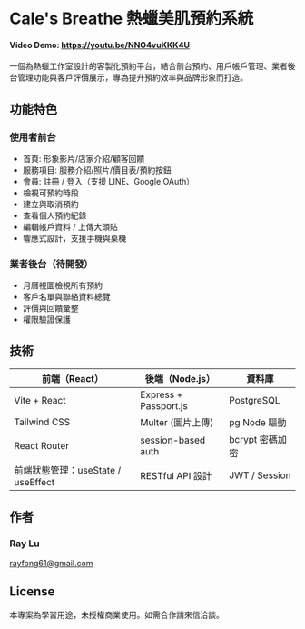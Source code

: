 # Cale's Breathe 熱蠟美肌預約系統
#### Video Demo:  <https://youtu.be/NNO4vuKKK4U>
一個為熱蠟工作室設計的客製化預約平台，結合前台預約、用戶帳戶管理、業者後台管理功能與客戶評價展示，專為提升預約效率與品牌形象而打造。

## 功能特色
### 使用者前台
- 首頁: 形象影片/店家介紹/顧客回饋
- 服務項目: 服務介紹/照片/價目表/預約按鈕
- 會員: 註冊 / 登入（支援 LINE、Google OAuth）
- 檢視可預約時段
- 建立與取消預約
- 查看個人預約紀錄
- 編輯帳戶資料 / 上傳大頭貼
- 響應式設計，支援手機與桌機

###  業者後台（待開發）
- 月曆視圖檢視所有預約
- 客戶名單與聯絡資料總覽
- 評價與回饋彙整
- 權限驗證保護

## 技術

| 前端（React） | 後端（Node.js） | 資料庫 |
| --- | --- | --- |
| Vite + React | Express + Passport.js | PostgreSQL |
| Tailwind CSS | Multer (圖片上傳) | pg Node 驅動 |
| React Router | session-based auth | bcrypt 密碼加密 |
| 前端狀態管理：useState / useEffect | RESTful API 設計 | JWT / Session |

## 作者

### Ray Lu
rayfong61@gmail.com


##  License

本專案為學習用途，未授權商業使用。如需合作請來信洽談。
